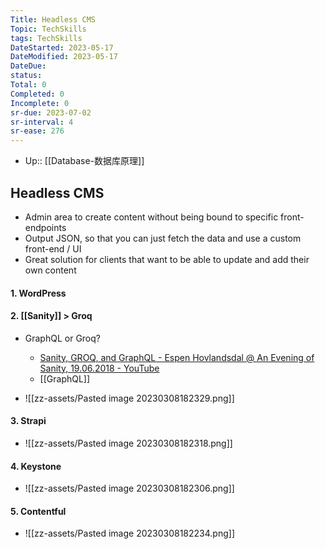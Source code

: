 ```yaml
---
Title: Headless CMS
Topic: TechSkills
tags: TechSkills
DateStarted: 2023-05-17
DateModified: 2023-05-17
DateDue: 
status:
Total: 0
Completed: 0
Incomplete: 0
sr-due: 2023-07-02
sr-interval: 4
sr-ease: 276
---
```

- Up:: [[Database-数据库原理]]
## Headless CMS

- Admin area to create content without being bound to specific front-endpoints
- Output JSON, so that you can just fetch the data and use a custom front-end / UI
- Great solution for clients that want to be able to update and add their own content

#### 1. WordPress

#### 2. [[Sanity]] > Groq
- GraphQL or Groq?

	- [Sanity, GROQ, and GraphQL - Espen Hovlandsdal @ An Evening of Sanity, 19.06.2018 - YouTube](https://www.youtube.com/watch?v=Jcfubj2zRI0)
	- [[GraphQL]]

- ![[zz-assets/Pasted image 20230308182329.png]]

#### 3. Strapi

- ![[zz-assets/Pasted image 20230308182318.png]]

#### 4. Keystone

- ![[zz-assets/Pasted image 20230308182306.png]]

#### 5. Contentful

- ![[zz-assets/Pasted image 20230308182234.png]]